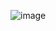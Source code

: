 ![image](https://github.com/Priyam7295/Online-Compiler/assets/136225328/eaf9c801-5c30-44da-8524-cde0a80e5475)
